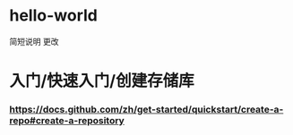 # hello-world
简短说明
更改

# 入门/快速入门/创建存储库
### https://docs.github.com/zh/get-started/quickstart/create-a-repo#create-a-repository

